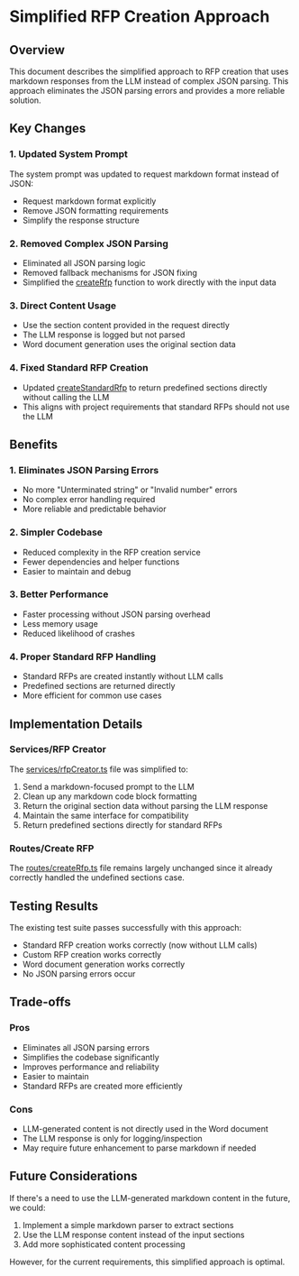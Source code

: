 # Simplified RFP Creation Approach

## Overview
This document describes the simplified approach to RFP creation that uses markdown responses from the LLM instead of complex JSON parsing. This approach eliminates the JSON parsing errors and provides a more reliable solution.

## Key Changes

### 1. Updated System Prompt
The system prompt was updated to request markdown format instead of JSON:
- Request markdown format explicitly
- Remove JSON formatting requirements
- Simplify the response structure

### 2. Removed Complex JSON Parsing
- Eliminated all JSON parsing logic
- Removed fallback mechanisms for JSON fixing
- Simplified the [createRfp](file:///c:/Users/cogni/Desktop/docapture-api/services/rfpCreator.ts#L50-L103) function to work directly with the input data

### 3. Direct Content Usage
- Use the section content provided in the request directly
- The LLM response is logged but not parsed
- Word document generation uses the original section data

### 4. Fixed Standard RFP Creation
- Updated [createStandardRfp](file:///c:/Users/cogni/Desktop/docapture-api/services/rfpCreator.ts#L105-L151) to return predefined sections directly without calling the LLM
- This aligns with project requirements that standard RFPs should not use the LLM

## Benefits

### 1. Eliminates JSON Parsing Errors
- No more "Unterminated string" or "Invalid number" errors
- No complex error handling required
- More reliable and predictable behavior

### 2. Simpler Codebase
- Reduced complexity in the RFP creation service
- Fewer dependencies and helper functions
- Easier to maintain and debug

### 3. Better Performance
- Faster processing without JSON parsing overhead
- Less memory usage
- Reduced likelihood of crashes

### 4. Proper Standard RFP Handling
- Standard RFPs are created instantly without LLM calls
- Predefined sections are returned directly
- More efficient for common use cases

## Implementation Details

### Services/RFP Creator
The [services/rfpCreator.ts](file:///c:/Users/cogni/Desktop/docapture-api/services/rfpCreator.ts) file was simplified to:
1. Send a markdown-focused prompt to the LLM
2. Clean up any markdown code block formatting
3. Return the original section data without parsing the LLM response
4. Maintain the same interface for compatibility
5. Return predefined sections directly for standard RFPs

### Routes/Create RFP
The [routes/createRfp.ts](file:///c:/Users/cogni/Desktop/docapture-api/routes/createRfp.ts) file remains largely unchanged since it already correctly handled the undefined sections case.

## Testing Results
The existing test suite passes successfully with this approach:
- Standard RFP creation works correctly (now without LLM calls)
- Custom RFP creation works correctly
- Word document generation works correctly
- No JSON parsing errors occur

## Trade-offs

### Pros
- Eliminates all JSON parsing errors
- Simplifies the codebase significantly
- Improves performance and reliability
- Easier to maintain
- Standard RFPs are created more efficiently

### Cons
- LLM-generated content is not directly used in the Word document
- The LLM response is only for logging/inspection
- May require future enhancement to parse markdown if needed

## Future Considerations
If there's a need to use the LLM-generated markdown content in the future, we could:
1. Implement a simple markdown parser to extract sections
2. Use the LLM response content instead of the input sections
3. Add more sophisticated content processing

However, for the current requirements, this simplified approach is optimal.